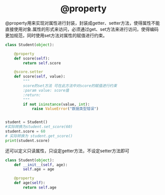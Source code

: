<center><h1>
  @property
  </h1></center>

@property用来实现对属性进行封装，封装成getter、setter方法，使得属性不能直接使用对象.属性的形式来访问，必须通过get、set方法来进行访问，使得编码更加规范，同时使用set方法对属性的赋值进行约束。

```python
class Student(object):

    @property
    def score(self):
        return self.score

    @score.setter
    def score(self, value):
        """
        score的set方法 可在此方法中对score的赋值进行约束
        :param value: score值
        :return:
        """
        if not isinstance(value, int):
            raise ValueError("数据类型错误")


student = Student()
#实际转换为student.set_score(60)
student.score = 60
# 实际转换为 student.get_score()
print(student.score)
```

还可以定义只读属性，只设定getter方法，不设定setter方法即可

```python
class Student(object):
    def __init__(self, age):
        self.age = age

    @property
    def age(self):
        return self.age
```

